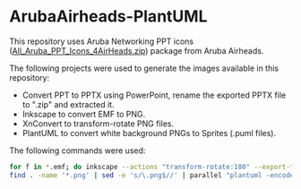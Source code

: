 # ArubaAirheads-PlantUML

This repository uses Aruba Networking PPT icons ([All_Aruba_PPT_Icons_4AirHeads.zip](https://community.arubanetworks.com/discussion/aruba-ppt-icons)) package from Aruba Airheads.

The following projects were used to generate the images available in this repository:

* Convert PPT to PPTX using PowerPoint, rename the exported PPTX file to ".zip" and extracted it.
* Inkscape to convert EMF to PNG.
* XnConvert to transform-rotate PNG files.
* PlantUML to convert white background PNGs to Sprites (.puml files). 

The following commands were used:

```bash
for f in *.emf; do inkscape --actions "transform-rotate:180" --export-type="png" --export-id="$(inkscape --query-all "${f}" &>/dev/null | grep -m 1 '^svg' | cut -d ',' -f 1)" $f --export-filename ${f/.emf/.png}; done
find . -name '*.png' | sed -e 's/\.png$//' | parallel "plantuml -encodesprite 16z {}.png >> ../puml/{}.puml"
```
